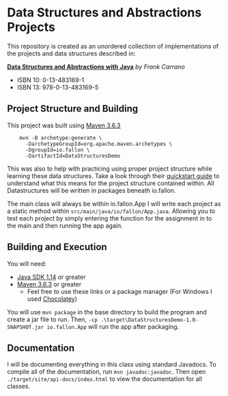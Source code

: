 # Data Structures and Abstractions Projects

This repository is created as an unordered collection of implementations of the projects and data structures described in:

[**Data Structures and Abstractions with Java**](https://www.pearson.com/us/higher-education/program/Carrano-Data-Structures-and-Abstractions-with-Java-5th-Edition/PGM1912010.html) *by Frank Carrano*

- ISBN 10: 0-13-483169-1
- ISBN 13: 978-0-13-483169-5

## Project Structure and Building

This project was built using [Maven 3.6.3](https://maven.apache.org/download.cgi)

```
    mvn -B archetype:generate \
      -DarchetypeGroupId=org.apache.maven.archetypes \
      -DgroupId=io.fallon \
      -DartifactId=DataStructuresDemo
```

This was also to help with practicing using proper project structure while learning these data structures. Take a look through their [quickstart guide](https://maven.apache.org/guides/getting-started/index.html) to understand what this means for the project structure contained within. All Datastructures will be written in packages beneath io.fallon.

The main class will always be within io.fallon.App I will write each project as a static method within `src/main/java/io/fallon/App.java`. Allowing you to test each project by simply entering the function for the assignment in to the main and then running the app again.

## Building and Execution

You will need:

- [Java SDK 1.14](https://jdk.java.net/14/) or greater
-  [Maven 3.6.3](https://maven.apache.org/download.cgi) or greater 
    -  Feel free to use these links or a package manager (For Windows I used [Chocolatey](https://chocolatey.org/install))
    
You will use `mvn package` in the base directory to build the program and create a jar file to run. Then, `-cp .\target\DataStructuresDemo-1.0-SNAPSHOT.jar io.fallon.App` will run the app after packaging.

## Documentation

I will be documenting everything in this class using standard Javadocs. To compile all of the documentation, run `mvn javadoc:javadoc`. Then open `./target/site/api-docs/index.html` to view the documentation for all classes.

